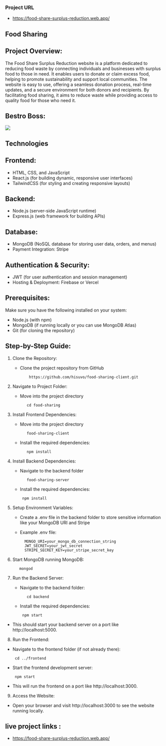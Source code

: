 ### Project URL

- https://food-share-surplus-reduction.web.app/

## Food Sharing
## Project Overview:
The Food Share Surplus Reduction website is a platform dedicated to reducing food waste by connecting individuals and businesses with surplus food to those in need. It enables users to donate or claim excess food, helping to promote sustainability and support local communities. The website is easy to use, offering a seamless donation process, real-time updates, and a secure environment for both donors and recipients. By facilitating food sharing, it aims to reduce waste while providing access to quality food for those who need it.

## Bestro Boss:
<div>
  <img src="https://i.ibb.co.com/wFnJ0rjk/a4b9f443-b1d6-4d83-882d-2c6a8ba62f9a.png"/>
</div>

##  Technologies
## Frontend:
- HTML, CSS, and JavaScript
- React.js (for building dynamic, responsive user interfaces)
- TailwindCSS (for styling and creating responsive layouts)
  
## Backend:
- Node.js (server-side JavaScript runtime)
- Express.js (web framework for building APIs)
  
## Database:
- MongoDB (NoSQL database for storing user data, orders, and menus)
- Payment Integration: Stripe 

## Authentication & Security:
- JWT (for user authentication and session management)
- Hosting & Deployment: Firebase or Vercel 

## Prerequisites:

Make sure you have the following installed on your system:
- Node.js (with npm)
- MongoDB (if running locally or you can use MongoDB Atlas)
- Git (for cloning the repository)

## Step-by-Step Guide:
1. Clone the Repository:
   - Clone the project repository from GitHub
     
             https://github.com/hisuvo/food-sharing-client.git
     
2. Navigate to Project Folder:
   - Move into the project directory
     
            cd food-sharing

3. Install Frontend Dependencies:
   - Move into the project directory
     
            food-sharing-client

   - Install the required dependencies:
 
            npm install

4. Install Backend Dependencies:
   - Navigate to the backend folder
     
            food-sharing-server

   - Install the required dependencies:
 
          npm install
5. Setup Environment Variables:
   - Create a .env file in the backend folder to store sensitive information like your MongoDB URI and Stripe
   - Example .env file:
     
           MONGO_URI=your_mongo_db_connection_string
           JWT_SECRET=your_jwt_secret
           STRIPE_SECRET_KEY=your_stripe_secret_key
     
6. Start MongoDB
    running MongoDB:
 
          mongod
   
8. Run the Backend Server:
   - Navigate to the backend folder:
     
            cd backend

   - Install the required dependencies:
 
          npm start
  - This should start your backend server on a port like http://localhost:5000.

8. Run the Frontend:
 - Navigate to the frontend folder (if not already there):
   
        cd ../frontend
   
 - Start the frontend development server:

        npm start
   
 - This will run the frontend on a port like http://localhost:3000.
 
9. Access the Website:
-  Open your browser and visit http://localhost:3000 to see the website running locally.
   
## live project links :
 - https://food-share-surplus-reduction.web.app/

